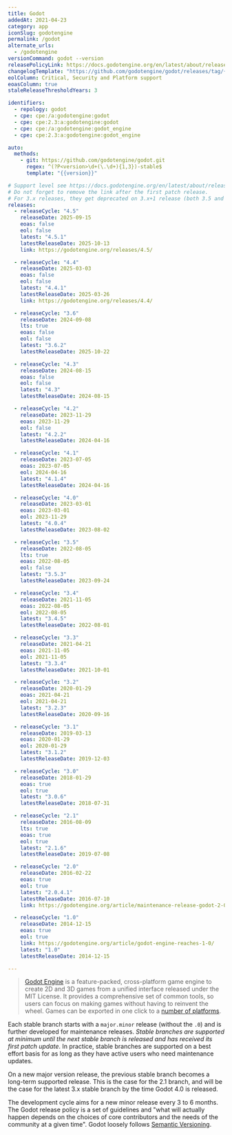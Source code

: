 ```yaml
---
title: Godot
addedAt: 2021-04-23
category: app
iconSlug: godotengine
permalink: /godot
alternate_urls:
  - /godotengine
versionCommand: godot --version
releasePolicyLink: https://docs.godotengine.org/en/latest/about/release_policy.html
changelogTemplate: "https://github.com/godotengine/godot/releases/tag/{{'__LATEST__'|drop_zero_patch}}-stable"
eolColumn: Critical, Security and Platform support
eoasColumn: true
staleReleaseThresholdYears: 3

identifiers:
  - repology: godot
  - cpe: cpe:/a:godotengine:godot
  - cpe: cpe:2.3:a:godotengine:godot
  - cpe: cpe:/a:godotengine:godot_engine
  - cpe: cpe:2.3:a:godotengine:godot_engine

auto:
  methods:
    - git: https://github.com/godotengine/godot.git
      regex: ^(?P<version>\d+(\.\d+){1,3})-stable$
      template: "{{version}}"

# Support level see https://docs.godotengine.org/en/latest/about/release_policy.html#release-support-timeline
# Do not forget to remove the link after the first patch release.
# For 3.x releases, they get deprecated on 3.x+1 release (both 3.5 and 3.6 are LTS)
releases:
  - releaseCycle: "4.5"
    releaseDate: 2025-09-15
    eoas: false
    eol: false
    latest: "4.5.1"
    latestReleaseDate: 2025-10-13
    link: https://godotengine.org/releases/4.5/

  - releaseCycle: "4.4"
    releaseDate: 2025-03-03
    eoas: false
    eol: false
    latest: "4.4.1"
    latestReleaseDate: 2025-03-26
    link: https://godotengine.org/releases/4.4/

  - releaseCycle: "3.6"
    releaseDate: 2024-09-08
    lts: true
    eoas: false
    eol: false
    latest: "3.6.2"
    latestReleaseDate: 2025-10-22

  - releaseCycle: "4.3"
    releaseDate: 2024-08-15
    eoas: false
    eol: false
    latest: "4.3"
    latestReleaseDate: 2024-08-15

  - releaseCycle: "4.2"
    releaseDate: 2023-11-29
    eoas: 2023-11-29
    eol: false
    latest: "4.2.2"
    latestReleaseDate: 2024-04-16

  - releaseCycle: "4.1"
    releaseDate: 2023-07-05
    eoas: 2023-07-05
    eol: 2024-04-16
    latest: "4.1.4"
    latestReleaseDate: 2024-04-16

  - releaseCycle: "4.0"
    releaseDate: 2023-03-01
    eoas: 2023-03-01
    eol: 2023-11-29
    latest: "4.0.4"
    latestReleaseDate: 2023-08-02

  - releaseCycle: "3.5"
    releaseDate: 2022-08-05
    lts: true
    eoas: 2022-08-05
    eol: false
    latest: "3.5.3"
    latestReleaseDate: 2023-09-24

  - releaseCycle: "3.4"
    releaseDate: 2021-11-05
    eoas: 2022-08-05
    eol: 2022-08-05
    latest: "3.4.5"
    latestReleaseDate: 2022-08-01

  - releaseCycle: "3.3"
    releaseDate: 2021-04-21
    eoas: 2021-11-05
    eol: 2021-11-05
    latest: "3.3.4"
    latestReleaseDate: 2021-10-01

  - releaseCycle: "3.2"
    releaseDate: 2020-01-29
    eoas: 2021-04-21
    eol: 2021-04-21
    latest: "3.2.3"
    latestReleaseDate: 2020-09-16

  - releaseCycle: "3.1"
    releaseDate: 2019-03-13
    eoas: 2020-01-29
    eol: 2020-01-29
    latest: "3.1.2"
    latestReleaseDate: 2019-12-03

  - releaseCycle: "3.0"
    releaseDate: 2018-01-29
    eoas: true
    eol: true
    latest: "3.0.6"
    latestReleaseDate: 2018-07-31

  - releaseCycle: "2.1"
    releaseDate: 2016-08-09
    lts: true
    eoas: true
    eol: true
    latest: "2.1.6"
    latestReleaseDate: 2019-07-08

  - releaseCycle: "2.0"
    releaseDate: 2016-02-22
    eoas: true
    eol: true
    latest: "2.0.4.1"
    latestReleaseDate: 2016-07-10
    link: https://godotengine.org/article/maintenance-release-godot-2-0-4

  - releaseCycle: "1.0"
    releaseDate: 2014-12-15
    eoas: true
    eol: true
    link: https://godotengine.org/article/godot-engine-reaches-1-0/
    latest: "1.0"
    latestReleaseDate: 2014-12-15

---
```


> [Godot Engine](https://godotengine.org/) is a feature-packed, cross-platform game engine to create
> 2D and 3D games from a unified interface released under the MIT License. It provides a
> comprehensive set of common tools, so users can focus on making games without having to reinvent
> the wheel. Games can be exported in one click to a [number of platforms](https://docs.godotengine.org/en/stable/about/list_of_features.html#platforms).

Each stable branch starts with a `major.minor` release (without the `.0`) and is further
developed for maintenance releases. _Stable branches are supported at minimum until the next stable
branch is released and has received its first patch update_. In practice, stable branches are
supported on a best effort basis for as long as they have active users who need maintenance updates.

On a new major version release, the previous stable branch becomes a long-term supported release.
This is the case for the 2.1 branch, and will be the case for the latest 3.x stable branch by the
time Godot 4.0 is released.

The development cycle aims for a new minor release every 3 to 6
months. The Godot release policy is a set of guidelines and "what will actually happen depends on
the choices of core contributors and the needs of the community at a given time". Godot loosely
follows [Semantic Versioning](https://semver.org/).
